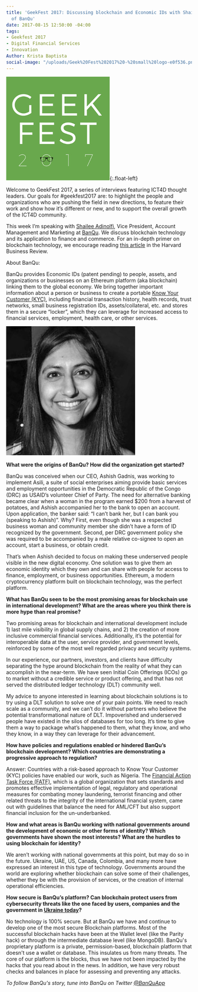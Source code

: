 ```yaml
---
title: 'GeekFest 2017: Discussing blockchain and Economic IDs with Shailee Adinolfi
  of BanQu'
date: 2017-08-15 12:50:00 -04:00
tags:
- Geekfest 2017
- Digital Financial Services
- Innovation
Author: Krista Baptista
social-image: "/uploads/Geek%20Fest%202017%20-%20small%20logo-e0f536.png"
---
```


![geek fest logo](/uploads/geek%20fest%20smallest.jpg?download){:.float-left}

Welcome to GeekFest 2017, a series of interviews featuring ICT4D thought leaders. Our goals for #geekfest2017 are: to highlight the people and organizations who are pushing the field in new directions, to feature their work and show how it’s different or new, and to support the overall growth of the ICT4D community.

This week I’m speaking with [Shailee Adinolfi](http://www.banquapp.com/about/team/), Vice President, Account Management and Marketing at [BanQu](http://www.banquapp.com/). We discuss blockchain technology and its application to finance and commerce. For an in-depth primer on blockchain technology, we encourage reading [this article](https://hbr.org/2017/01/the-truth-about-blockchain) in the Harvard Business Review.

<!--more-->

About BanQu:

BanQu provides Economic IDs (patent pending) to people, assets, and organizations or businesses on an Ethereum platform (aka blockchain) linking them to the global economy. We bring together important information about a person or business to create a portable [Know Your Customer (KYC)](https://www.pwc.com/gx/en/financial-services/publications/assets/pwc-anti-money-laundering-2016.pdf), including financial transaction history, health records, trust networks, small business registration IDs, assets/collateral, etc. and stores them in a secure “locker”, which they can leverage for increased access to financial services, employment, health care, or other services.

![Shailee-Adinolfi-350x350.jpg](/uploads/Shailee-Adinolfi-350x350.jpg)

**What were the origins of BanQu? How did the organization get started?**

BanQu was conceived when our CEO, Ashish Gadnis, was working to implement Asili, a suite of social enterprises aiming provide basic services and employment opportunities in the Democratic Republic of the Congo (DRC) as USAID’s volunteer Chief of Party. The need for alternative banking became clear when a woman in the program earned $200 from a harvest of potatoes, and Ashish accompanied her to the bank to open an account. Upon application, the banker said: “I can’t bank her, but I can bank you (speaking to Ashish)”. Why? First, even though she was a respected business woman and community member she didn’t have a form of ID recognized by the government. Second, per DRC government policy she was required to be accompanied by a male relative co-signee to open an account, start a business, or obtain credit.

That’s when Ashish decided to focus on making these underserved people visible in the new digital economy. One solution was to give them an economic identity which they own and can share with people for access to finance, employment, or business opportunities. Ethereum, a modern cryptocurrency platform built on blockchain technology, was the perfect platform.

**What has BanQu seen to be the most promising areas for blockchain use in international development? What are the areas where you think there is more hype than real promise?**

Two promising areas for blockchain and international development include 1) last mile visibility in global supply chains, and 2) the creation of more inclusive commercial financial services. Additionally, it’s the potential for interoperable data at the user, service provider, and government levels, reinforced by some of the most well regarded privacy and security systems.

In our experience, our partners, investors, and clients have difficulty separating the hype around blockchain from the reality of what they can accomplish in the near-term.  We have seen Initial Coin Offerings (ICOs) go to market without a credible service or product offering, and that has not served the distributed ledger technology (DLT) community well.

My advice to anyone interested in learning about blockchain solutions is to try using a DLT solution to solve one of your pain points. We need to reach scale as a community, and we can’t do it without partners who believe the potential transformational nature of DLT. Impoverished and underserved people have existed in the silos of databases for too long. It’s time to give them a way to package what’s happened to them, what they know, and who they know, in a way they can leverage for their advancement.

**How have policies and regulations enabled or hindered BanQu’s blockchain development?  Which countries are demonstrating a progressive approach to regulation?**

Answer: Countries with a risk-based approach to Know Your Customer (KYC) policies have enabled our work, such as Nigeria. The [Financial Action Task Force (FATF)](http://www.fatf-gafi.org/), which is a global organization that sets standards and promotes effective implementation of legal, regulatory and operational measures for combating money laundering, terrorist financing and other related threats to the integrity of the international financial system, came out with guidelines that balance the need for AML/CFT but also support financial inclusion for the un-underbanked.

**How and what areas is BanQu working with national governments around the development of economic or other forms of identity? Which governments have shown the most interests? What are the hurdles to using blockchain for identity?**

We aren’t working with national governments at this point, but may do so in the future. Ukraine, UAE, US, Canada, Colombia, and many more have expressed an interest in this type of technology. Governments around the world are exploring whether blockchain can solve some of their challenges, whether they be with the provision of services, or the creation of internal operational efficiencies.

**How secure is BanQu’s platform?  Can blockchain protect users from cybersecurity threats like the one faced by users, companies and the government in [Ukraine today](http://www.techrepublic.com/article/ukraine-is-a-test-bed-for-global-cyberattacks-that-will-target-major-infrastructure/)?**

No technology is 100% secure. But at BanQu we have and continue to develop one of the most secure Blockchain platforms. Most of the successful blockchain hacks have been at the Wallet level (like the Parity hack) or through the intermediate database level (like MongoDB). BanQu's proprietary platform is a private, permission-based, blockchain platform that doesn't use a wallet or database. This insulates us from many threats. The core of our platform is the blocks, thus we have not been impacted by the hacks that you read about in the news. In addition, we have very robust checks and balances in place for assessing and preventing any attacks.

*To follow BanQu's story, tune into BanQu on Twitter [@BanQuApp](https://twitter.com/banquapp?lang=en)*